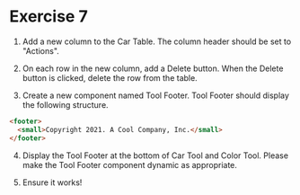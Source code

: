 # Exercise 7

1. Add a new column to the Car Table. The column header should be set to "Actions".

2. On each row in the new column, add a Delete button. When the Delete button is clicked, delete the row from the table.

3. Create a new component named Tool Footer. Tool Footer should display the following structure.

```html
<footer>
  <small>Copyright 2021. A Cool Company, Inc.</small>
</footer>
```

4. Display the Tool Footer at the bottom of Car Tool and Color Tool. Please make the Tool Footer component dynamic as appropriate.

5. Ensure it works!
